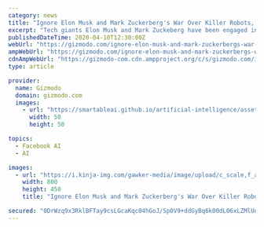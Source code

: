```yaml
---
category: news
title: "Ignore Elon Musk and Mark Zuckerberg's War Over Killer Robots, the Real Challenge Is Already Here"
excerpt: "Tech giants Elon Musk and Mark Zuckeberg have been engaged in a very public, somewhat silly and self-indulgent battle over artificial intelligence ... he thinks the Facebook head just doesn ..."
publishedDateTime: 2020-04-10T12:30:00Z
webUrl: "https://gizmodo.com/ignore-elon-musk-and-mark-zuckerbergs-war-over-killer-r-1797249927"
ampWebUrl: "https://gizmodo.com/ignore-elon-musk-and-mark-zuckerbergs-war-over-killer-r-1797249927/amp"
cdnAmpWebUrl: "https://gizmodo-com.cdn.ampproject.org/c/s/gizmodo.com/ignore-elon-musk-and-mark-zuckerbergs-war-over-killer-r-1797249927/amp"
type: article

provider:
  name: Gizmodo
  domain: gizmodo.com
  images:
    - url: "https://smartableai.github.io/artificial-intelligence/assets/images/organizations/gizmodo.com-50x50.jpg"
      width: 50
      height: 50

topics:
  - Facebook AI
  - AI

images:
  - url: "https://i.kinja-img.com/gawker-media/image/upload/c_scale,f_auto,fl_progressive,pg_1,q_80,w_800/k068hm9apd1dbdpxluss.jpg"
    width: 800
    height: 450
    title: "Ignore Elon Musk and Mark Zuckerberg's War Over Killer Robots, the Real Challenge Is Already Here"

secured: "0DrWzq9x3RklBFTay9csLGcaKqc04hGoJ/SpOV9+ddGyBq6k00dL06xLZMlUdndO+JVB9Ukdp2O1uJwlRkLNQ8Cjh+c0lPCAkpU65+rir8LSulB7J1SD9pUY0//j+mcGwZ11GeU6QJXBToWFImwI5gUvVK6jrblshavyCSLqBsFILEqfdFwFTx+d5AP74h4PXbV9AFzf/dKf23DLi7Ddhza5Yhx9v4CNOZQltI4VRC8547dkeIbti0bbat19CLSKqfWG79cWqhqD6JRMxXh9qeGyjuy71RsO6Ginyx77+W5jwiCfaCvBcpulE8FtgRNu;ITbM9qbAqhqdl21Lwk6Jfw=="
---
```


